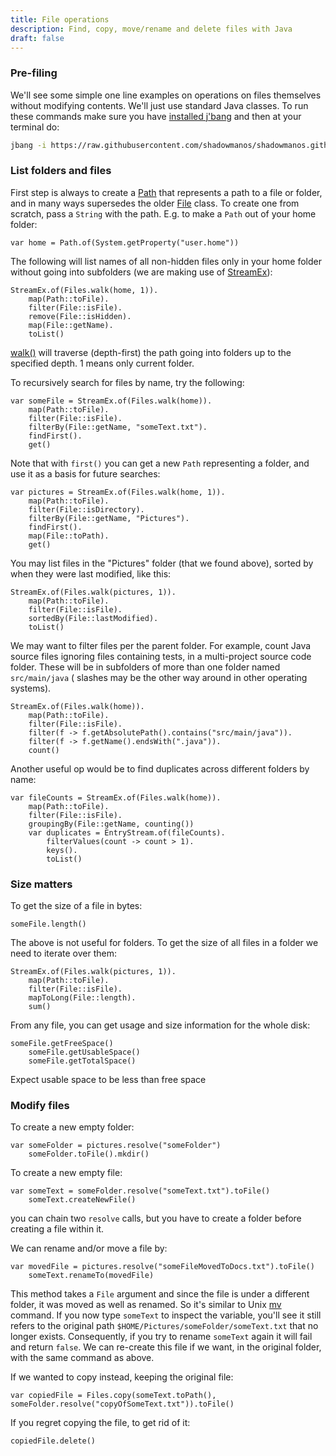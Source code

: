 ```yaml
---
title: File operations
description: Find, copy, move/rename and delete files with Java
draft: false
---
```


### Pre-filing

We'll see some simple one line examples on operations on files themselves without modifying contents. We'll just use
standard Java classes.
To run these commands make sure you have [installed j'bang](https://github.com/maxandersen/jbang#installation) and then
at your terminal do:

```bash
jbang -i https://raw.githubusercontent.com/shadowmanos/shadowmanos.github.io/main/content/tutorials/processingFiles/fileOperations.jsh
```

### List folders and files

First step is always to create
a [Path](https://docs.oracle.com/en/java/javase/17/docs/api/java.base/java/nio/file/Path.html) that represents a path to
a file or folder, and in many ways supersedes the
older [File](https://docs.oracle.com/en/java/javase/17/docs/api/java.base/java/io/File.html) class. To create one from
scratch, pass a `String` with the path. E.g. to make a `Path` out of your home folder:

```jshelllanguage
var home = Path.of(System.getProperty("user.home"))
```

The following will list names of all non-hidden files only in your home folder without going into subfolders (we are
making use of [StreamEx](https://github.com/amaembo/streamex)):

```jshelllanguage
StreamEx.of(Files.walk(home, 1)).
    map(Path::toFile).
    filter(File::isFile).
    remove(File::isHidden).
    map(File::getName).
    toList()
``` 

[walk()](https://docs.oracle.com/en/java/javase/17/docs/api/java.base/java/nio/file/Files.html#walk(java.nio.file.Path,int,java.nio.file.FileVisitOption...))
will traverse (depth-first) the path going into folders up to the specified depth. 1 means only current folder.

To recursively search for files by name, try the following:

```jshelllanguage
var someFile = StreamEx.of(Files.walk(home)).
    map(Path::toFile).
    filter(File::isFile).
    filterBy(File::getName, "someText.txt").
    findFirst().
    get()
```

Note that with `first()` you can get a new `Path` representing a folder, and use it as a basis for future searches:

```jshelllanguage
var pictures = StreamEx.of(Files.walk(home, 1)).
    map(Path::toFile).
    filter(File::isDirectory).
    filterBy(File::getName, "Pictures").
    findFirst().
    map(File::toPath).
    get()
```

You may list files in the "Pictures" folder (that we found above), sorted by when they were last modified, like this:

```jshelllanguage
StreamEx.of(Files.walk(pictures, 1)).
    map(Path::toFile).
    filter(File::isFile).
    sortedBy(File::lastModified).
    toList()
```

We may want to filter files per the parent folder. For example, count Java source files ignoring files containing tests,
in a multi-project source code folder. These will be in subfolders of more than one folder named `src/main/java` (
slashes may be the other way around in other operating systems).

```jshelllanguage
StreamEx.of(Files.walk(home)).
    map(Path::toFile).
    filter(File::isFile).
    filter(f -> f.getAbsolutePath().contains("src/main/java")).
    filter(f -> f.getName().endsWith(".java")).
    count()
```

Another useful op would be to find duplicates across different folders by name:

```jshelllanguage
var fileCounts = StreamEx.of(Files.walk(home)).
    map(Path::toFile).
    filter(File::isFile).
    groupingBy(File::getName, counting())
    var duplicates = EntryStream.of(fileCounts).
        filterValues(count -> count > 1).
        keys().
        toList()
```

### Size matters

To get the size of a file in bytes:

```jshelllanguage
someFile.length()
```

The above is not useful for folders. To get the size of all files in a folder we need to iterate over them:

```jshelllanguage
StreamEx.of(Files.walk(pictures, 1)).
    map(Path::toFile).
    filter(File::isFile).
    mapToLong(File::length).
    sum()
```

From any file, you can get usage and size information for the whole disk:

```jshelllanguage
someFile.getFreeSpace()
    someFile.getUsableSpace()
    someFile.getTotalSpace()
```

Expect usable space to be less than free space

### Modify files

To create a new empty folder:

```jshelllanguage
var someFolder = pictures.resolve("someFolder")
    someFolder.toFile().mkdir()
```

To create a new empty file:

```jshelllanguage
var someText = someFolder.resolve("someText.txt").toFile()
    someText.createNewFile()
```

you can chain two `resolve` calls, but you have to create a folder before creating a file within it.

We can rename and/or move a file by:

```jshelllanguage
var movedFile = pictures.resolve("someFileMovedToDocs.txt").toFile()
    someText.renameTo(movedFile)
```

This method takes a `File` argument and since the file is under a different folder, it was moved as well as renamed. So
it's similar to Unix [mv](https://en.wikipedia.org/wiki/Mv) command. If you now type `someText` to inspect the variable,
you'll see it still refers to the original path `$HOME/Pictures/someFolder/someText.txt` that no longer exists.
Consequently, if you try to rename `someText` again it will fail and return `false`. We can re-create this file if we
want, in the original folder, with the same command as above.

If we wanted to copy instead, keeping the original file:

```jshelllanguage
var copiedFile = Files.copy(someText.toPath(), someFolder.resolve("copyOfSomeText.txt")).toFile()
```

If you regret copying the file, to get rid of it:

```jshelllanguage
copiedFile.delete()
```